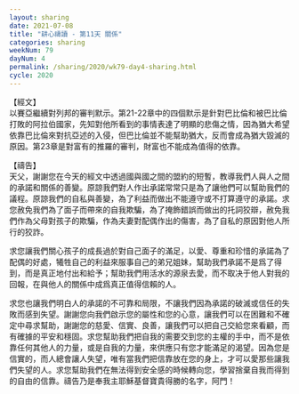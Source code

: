 ```yaml
---
layout: sharing
date: 2021-07-08
title: "耕心禱讀 - 第11天 關係"
categories: sharing
weekNum: 79
dayNum: 4
permalink: /sharing/2020/wk79-day4-sharing.html
cycle: 2020
---
```


【經文】  
以賽亞繼續對列邦的審判默示。第21-22章中的四個默示是針對巴比倫和被巴比倫打敗的阿拉伯國家，先知對他所看到的事情表達了明顯的悲傷之情，因為猶大希望依靠巴比倫來對抗亞述的入侵，但巴比倫並不能幫助猶大，反而會成為猶大毀滅的原因。第23章是對富有的推羅的審判，財富也不能成為值得的依靠。

【禱告】  
天父，謝謝您在今天的經文中透過國與國之間的盟約的短暫，教導我們人與人之間的承諾和關係的善變。原諒我們對人作出承諾常常只是為了讓他們可以幫助我們的議程。原諒我們的自私與善變，為了利益而做出不能遵守或不打算遵守的承諾。求您赦免我們為了面子而帶來的自我欺騙，為了掩飾錯誤而做出的托詞狡辯，赦免我們作為父母對孩子的欺騙，作為夫妻對配偶作出的傷害，為了自私的原因對他人所行的狡詐。

求您讓我們關心孩子的成長過於對自己面子的滿足，以愛、尊重和珍惜的承諾為了配偶的好處，犧牲自己的利益來服事自己的弟兄姐妹，幫助我們承諾不是爲了得到，而是真正地付出和給予；幫助我們用活水的源泉去愛，而不取决于他人對我的回報，在與他人的關係中成爲真正值得信賴的人。

求您也讓我們明白人的承諾的不可靠和局限，不讓我們因為承諾的破滅或信任的失敗而感到失望。謝謝您向我們啟示您的屬性和您的心意，讓我們可以在困難和不確定中尋求幫助，謝謝您的慈愛、信實、良善，讓我們可以把自己交給您來看顧，而有確據的平安和穩固。求您幫助我們把自我的需要交到您的主權的手中，而不是依靠任何其他人的力量，或是自我的力量，來供應只有您才能滿足的渴望。因為您是信實的，而人總會讓人失望，唯有當我們把信靠放在您的身上，才可以愛那些讓我們失望的人。求您幫助我們在無法得到安全感的時候轉向您，學習捨棄自我而得到的自由的信靠。禱告乃是奉我主耶穌基督寶貴得勝的名字，阿門！
